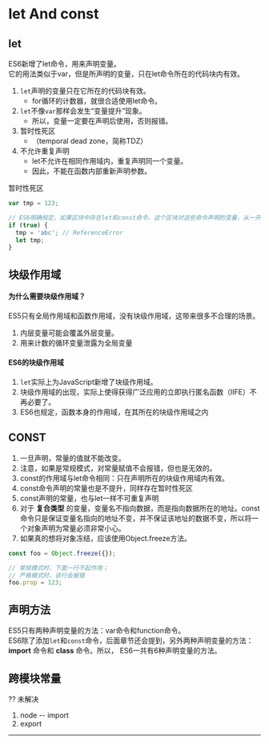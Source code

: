 # let And const

## let
ES6新增了let命令，用来声明变量。  
它的用法类似于var，但是所声明的变量，只在let命令所在的代码块内有效。

1. `let`声明的变量只在它所在的代码块有效。
	- for循环的计数器，就很合适使用let命令。
2. `let`不像`var`那样会发生“变量提升”现象。
	- 所以，变量一定要在声明后使用，否则报错。
3. 暂时性死区
	- （temporal dead zone，简称TDZ）
4. 不允许重复声明
	- let不允许在相同作用域内，重复声明同一个变量。
	- 因此，不能在函数内部重新声明参数。



暂时性死区
```js
var tmp = 123;

// ES6明确规定，如果区块中存在let和const命令，这个区块对这些命令声明的变量，从一开始就形成了封闭作用域。凡是在声明之前就使用这些变量，就会报错。
if (true) {
  tmp = 'abc'; // ReferenceError
  let tmp;
}
```

## 块级作用域

#### 为什么需要块级作用域？
ES5只有全局作用域和函数作用域，没有块级作用域，这带来很多不合理的场景。

1. 内层变量可能会覆盖外层变量。
2. 用来计数的循环变量泄露为全局变量

#### ES6的块级作用域
1. `let`实际上为JavaScript新增了块级作用域。
2. 块级作用域的出现，实际上使得获得广泛应用的立即执行匿名函数（IIFE）不再必要了。
3. ES6也规定，函数本身的作用域，在其所在的块级作用域之内

## CONST

1. 一旦声明，常量的值就不能改变。
2. 注意，如果是常规模式，对常量赋值不会报错，但也是无效的。
3. const的作用域与let命令相同：只在声明所在的块级作用域内有效。
4. const命令声明的常量也是不提升，同样存在暂时性死区
5. const声明的常量，也与let一样不可重复声明
6. 对于 __复合类型__ 的变量，变量名不指向数据，而是指向数据所在的地址。const命令只是保证变量名指向的地址不变，并不保证该地址的数据不变，所以将一个对象声明为常量必须非常小心。
7. 如果真的想将对象冻结，应该使用Object.freeze方法。


```js
const foo = Object.freeze({});

// 常规模式时，下面一行不起作用；
// 严格模式时，该行会报错
foo.prop = 123;
```

## 声明方法
ES5只有两种声明变量的方法：var命令和function命令。  
ES6除了添加`let`和`const`命令，后面章节还会提到，另外两种声明变量的方法： __import__ 命令和 __class__ 命令。所以，
ES6一共有6种声明变量的方法。


## 跨模块常量

?? 未解决
1. node -- import
2. export















- - -
